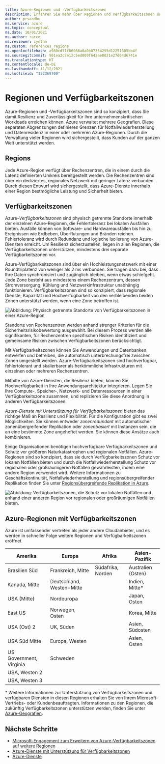 ```yaml
---
title: Azure-Regionen und -Verfügbarkeitszonen
description: Erfahren Sie mehr über Regionen und Verfügbarkeitszonen und darüber, wie Sie mit deren Hilfe echte Resilienz erzielen können.
author: prsandhu
ms.service: azure
ms.topic: conceptual
ms.date: 10/01/2021
ms.author: rarco
ms.reviewer: cynthn
ms.custom: references_regions
ms.openlocfilehash: a980cd71f86086a0a0b07354295d12251305bb4f
ms.sourcegitcommit: 901ea2c2e12c5ed009f642ae8021e27d64d6741e
ms.translationtype: HT
ms.contentlocale: de-DE
ms.lasthandoff: 11/12/2021
ms.locfileid: "132369700"
---
```

# <a name="regions-and-availability-zones"></a>Regionen und Verfügbarkeitszonen

Azure-Regionen und -Verfügbarkeitszonen sind so konzipiert, dass Sie damit Resilienz und Zuverlässigkeit für Ihre unternehmenskritischen Workloads erreichen können. Azure verwaltet mehrere Geografien. Diese separaten Abgrenzungen definieren Grenzen für Notfallwiederherstellung und Datenresidenz in einer oder mehreren Azure-Regionen. Durch die Verwaltung vieler Regionen wird sichergestellt, dass Kunden auf der ganzen Welt unterstützt werden.

## <a name="regions"></a>Regions

Jede Azure-Region verfügt über Rechenzentren, die in einem durch die Latenz definierten Umkreis bereitgestellt werden. Die Rechenzentren sind über ein dediziertes, regionales Netzwerk mit geringer Latenz verbunden. Durch diesen Entwurf wird sichergestellt, dass Azure-Dienste innerhalb einer Region bestmögliche Leistung und Sicherheit bieten.

## <a name="availability-zones"></a>Verfügbarkeitszonen

Azure-*Verfügbarkeitszonen* sind physisch getrennte Standorte innerhalb der einzelnen Azure-Regionen, die Fehlertoleranz bei lokalen Ausfällen bieten. Ausfälle können von Software- und Hardwareausfällen bis hin zu Ereignissen wie Erdbeben, Überflutungen und Bränden reichen. Fehlertoleranz wird durch Redundanz und logische Isolierung von Azure-Diensten erreicht. Um Resilienz sicherzustellen, liegen in allen Regionen, die Verfügbarkeitszonen unterstützen, mindestens drei separate Verfügbarkeitszonen vor.

Azure-Verfügbarkeitszonen sind über ein Hochleistungsnetzwerk mit einer Roundtriplatenz von weniger als 2 ms verbunden. Sie tragen dazu bei, dass Ihre Daten synchronisiert und zugänglich bleiben, wenn etwas schiefgeht. Jede Zone besteht aus mindestens einem Rechenzentrum, dessen Stromversorgung, Kühlung und Netzwerkinfrastruktur unabhängig funktionieren. Verfügbarkeitszonen sind so konzipiert, dass regionale Dienste, Kapazität und Hochverfügbarkeit von den verbleibenden beiden Zonen unterstützt werden, wenn eine Zone betroffen ist.

![Abbildung: Physisch getrennte Standorte von Verfügbarkeitszonen in einer Azure-Region](media/availability-zones.png)

Standorte von Rechenzentren werden anhand strenger Kriterien für die Sicherheitsrisikobewertung ausgewählt. Bei diesem Prozess werden alle signifikanten, für Rechenzentren spezifischen Risiken identifiziert und gemeinsame Risiken zwischen Verfügbarkeitszonen berücksichtigt.

Mit Verfügbarkeitszonen können Sie Anwendungen und Datenbanken entwerfen und betreiben, die automatisch unterbrechungsfrei zwischen Zonen umgestellt werden. Azure-Verfügbarkeitszonen sind hochverfügbar, fehlertolerant und skalierbarer als herkömmliche Infrastrukturen mit einzelnen oder mehreren Rechenzentren.

Mithilfe von Azure-Diensten, die Resilienz bieten, können Sie Hochverfügbarkeit in Ihre Anwendungsarchitektur integrieren. Legen Sie Ihre Compute-, Speicher-, Netzwerk- und Datenressourcen in einer Verfügbarkeitszone zusammen, und replizieren Sie diese Anordnung in anderen Verfügbarkeitszonen.

*Azure-Dienste mit Unterstützung für Verfügbarkeitszonen* bieten das richtige Maß an Resilienz und Flexibilität. Für die Konfiguration gibt es zwei Möglichkeiten. Sie können entweder *zonenredundant* mit automatischer zonenübergreifender Replikation oder *zonenbasiert* mit Instanzen sein, die an eine bestimmte Zone angeheftet werden. Sie können diese Ansätze auch kombinieren.

Einige Organisationen benötigen hochverfügbare Verfügbarkeitszonen und Schutz vor größeren Naturkatastrophen und regionalen Notfällen. Azure-Regionen sind so konzipiert, dass sie durch Verfügbarkeitszonen Schutz vor lokalen Notfällen bieten und durch die Notfallwiederherstellung Schutz vor regionalen oder großräumigeren Notfällen gewährleisten, indem eine andere Region verwendet wird. Weitere Informationen zu Geschäftskontinuität, Notfallwiederherstellung und regionsübergreifender Replikation finden Sie unter [Regionsübergreifende Replikation in Azure](../best-practices-availability-paired-regions.md).

![Abbildung: Verfügbarkeitszonen, die Schutz vor lokalen Notfällen und anhand einer anderen Region vor regionalen oder großräumigen Notfällen bieten.](media/availability-zones-region-geography.png)

## <a name="azure-regions-with-availability-zones"></a>Azure-Regionen mit Verfügbarkeitszonen

Azure ist umfassender vertreten als jeder andere Cloudanbieter, und es werden in schneller Folge weitere Regionen und Verfügbarkeitszonen eröffnet.

| Amerika | Europa | Afrika | Asien-Pazifik |
|--------------------|----------------------|---------------------|----------------|
| Brasilien Süd | Frankreich, Mitte | Südafrika, Norden | Australien (Osten) |
| Kanada, Mitte | Deutschland, Westen-Mitte | | Indien, Mitte\* |
| USA (Mitte) | Nordeuropa | | Japan, Osten |
| East US | Norwegen, Osten | | Korea, Mitte |
| USA (Ost) 2 | UK, Süden | | Asien, Südosten |
| USA Süd Mitte | Europa, Westen |  | Asien, Osten |
| US Government, Virginia | Schweden | | |
| USA, Westen 2 | | | |
| USA, Westen 3 | | | |

\* Weitere Informationen zur Unterstützung von Verfügbarkeitszonen und verfügbaren Diensten in diesen Regionen erhalten Sie von Ihrem Microsoft-Vertriebs- oder Kundenbeauftragten. Informationen zu den Regionen, die zukünftig Verfügbarkeitszonen unterstützen werden, finden Sie unter [Azure-Geografien](https://azure.microsoft.com/global-infrastructure/geographies/).

## <a name="next-steps"></a>Nächste Schritte

- [Microsoft-Engagement zum Erweitern von Azure-Verfügbarkeitszonen auf weitere Regionen](https://azure.microsoft.com/blog/our-commitment-to-expand-azure-availability-zones-to-more-regions/)
- [Azure-Dienste mit Unterstützung für Verfügbarkeitszonen](az-region.md)
- [Azure-Dienste](region-types-service-categories-azure.md)
